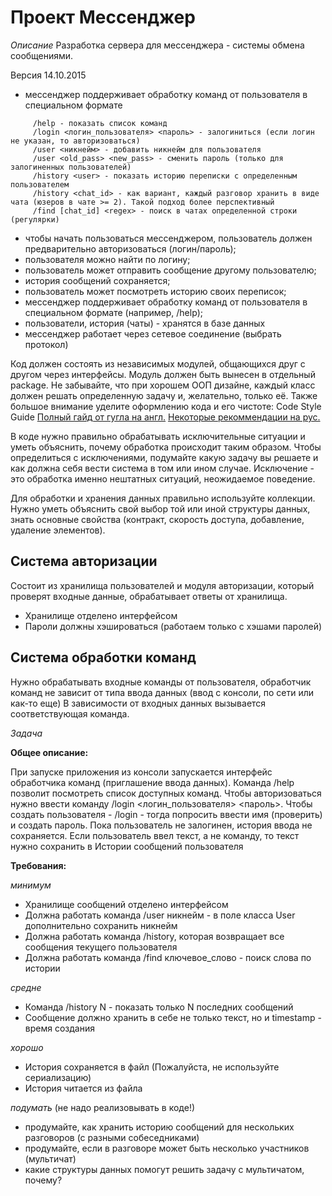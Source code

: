 # Проект Мессенджер

*Описание*
Разработка сервера для мессенджера - системы обмена сообщениями.

Версия 14.10.2015

* мессенджер поддерживает обработку команд от пользователя в специальном формате

```
     /help - показать список команд
     /login <логин_пользователя> <пароль> - залогиниться (если логин не указан, то авторизоваться)
     /user <никнейм> - добавить никнейм для пользователя
     /user <old_pass> <new_pass> - сменить пароль (только для залогиненных пользователей)
     /history <user> - показать историю переписки с определенным пользователем
     /history <chat_id> - как вариант, каждый разговор хранить в виде чата (юзеров в чате >= 2). Такой подход более перспективный
     /find [chat_id] <regex> - поиск в чатах определенной строки (регулярки)
```     



- чтобы начать пользоваться мессенджером, пользователь должен предварительно авторизоваться (логин/пароль);
- пользователя можно найти по логину;
- пользователь может отправить сообщение другому пользователю;
- история сообщений сохраняется;
- пользователь может посмотреть историю своих переписок;
- мессенджер поддерживает обработку команд от пользователя в специальном формате (например, /help);
- пользователи, история (чаты) - хранятся в базе данных
- мессенджер работает через сетевое соединение (выбрать протокол)

Код должен состоять из независимых модулей, общающихся друг с другом через интерфейсы. Модуль должен быть вынесен в 
отдельный package. Не забывайте, что при хорошем ООП дизайне, каждый класс должен решать определенную задачу и, желательно, только её.
 Также большое внимание уделите оформлению кода и его чистоте:
 Code Style Guide 
 [Полный гайд от гугла на англ.](https://google.github.io/styleguide/javaguide.html)
 [Некоторые рекоммендации на рус.](http://habrahabr.ru/post/112042/)
 
 В коде нужно правильно обрабатывать исключительные ситуации и уметь объяснить, почему обработка происходит таким образом.
 Чтобы определиться с исключениями, подумайте какую задачу вы решаете и как должна себя вести система в том или ином случае. Исключение - 
 это обработка именно нештатных ситуаций, неожидаемое поведение.
 
 Для обработки и хранения данных правильно используйте коллекции. Нужно уметь объяснить свой выбор той или иной структуры данных, знать
 основные свойства (контракт, скорость доступа, добавление, удаление элементов).
 
 
## Система авторизации
Состоит из хранилища пользователей и модуля авторизации, который проверят входные данные, обрабатывает ответы от хранилища.

* Хранилище отделено интерфейсом
* Пароли должны хэшироваться (работаем только с хэшами паролей)


## Система обработки команд

Нужно обрабатывать входные команды от пользователя, обработчик команд не зависит от типа ввода данных (ввод с консоли, по сети или как-то еще)
В зависимости от входных данных вызывается соответствующая команда.
 
*Задача*
 
**Общее описание:**

При запуске приложения из консоли запускается интерфейс обработчика команд (приглашение ввода данных). Команда /help позволит посмотреть список доступных команд.
Чтобы авторизоваться нужно ввести команду /login \<логин_пользователя\> \<пароль\>. Чтобы создать пользователя - /login - тогда попросить ввести имя (проверить) и создать пароль.
Пока пользователь не залогинен, история ввода не сохраняется. Если пользователь ввел текст, а не команду, то текст нужно сохранить в Истории сообщений пользователя

**Требования:**

*минимум*
- Хранилище сообщений отделено интерфейсом
- Должна работать команда /user никнейм - в поле класса User дополнительно сохранить никнейм
- Должна работать команда /history, которая возвращает все сообщения текущего пользователя
- Должна работать команда /find ключевое_слово - поиск слова по истории

*средне*
- Команда /history N - показать только N последних сообщений
- Сообщение должно хранить в себе не только текст, но и timestamp - время создания

*хорошо*
- История сохраняется в файл (Пожалуйста, не используйте сериализацию)
- История читается из файла

*подумать* (не надо реализовывать в коде!)
- продумайте, как хранить историю сообщений для нескольких разговоров (с разными собеседниками)
- продумайте, если в разговоре может быть несколько участников (мультичат)
- какие структуры данных помогут решить задачу с мультичатом, почему?
